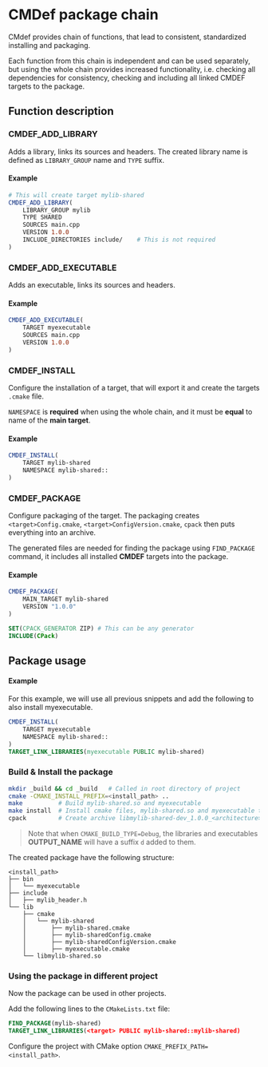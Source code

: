 # CMDef package chain

CMdef provides chain of functions, that lead to consistent, standardized installing and packaging.

Each function from this chain is independent and can be used separately, 
but using the whole chain provides increased functionality, i.e. checking all dependencies for consistency, 
checking and including all linked CMDEF targets to the package.

## Function description

### CMDEF_ADD_LIBRARY

Adds a library, links its sources and headers.
The created library name is defined as `LIBRARY_GROUP` name and `TYPE` suffix.

#### Example

```cmake
# This will create target mylib-shared
CMDEF_ADD_LIBRARY(
    LIBRARY_GROUP mylib
    TYPE SHARED
    SOURCES main.cpp
    VERSION 1.0.0
    INCLUDE_DIRECTORIES include/    # This is not required 
)
```

### CMDEF_ADD_EXECUTABLE

Adds an executable, links its sources and headers.

#### Example

```cmake
CMDEF_ADD_EXECUTABLE(
	TARGET myexecutable
	SOURCES main.cpp
	VERSION 1.0.0
)
```

### CMDEF_INSTALL

Configure the installation of a target, that will export it and create the targets `.cmake` file.

`NAMESPACE` is **required** when using the whole chain, and it must be **equal** to name of the **main target**.

#### Example

```cmake
CMDEF_INSTALL(
    TARGET mylib-shared
    NAMESPACE mylib-shared::
)
```

### CMDEF_PACKAGE

Configure packaging of the target. 
The packaging creates `<target>Config.cmake`, `<target>ConfigVersion.cmake`, `cpack` then puts everything into an archive. 

The generated files are needed for finding the package using `FIND_PACKAGE` command, it includes all installed **CMDEF** targets into the package.

#### Example

```cmake
CMDEF_PACKAGE(
	MAIN_TARGET mylib-shared
	VERSION "1.0.0"
)

SET(CPACK_GENERATOR ZIP) # This can be any generator
INCLUDE(CPack)
```


## Package usage

#### Example

For this example, we will use all previous snippets and add the following to also install myexecutable.

```cmake
CMDEF_INSTALL(
    TARGET myexecutable
    NAMESPACE mylib-shared::
)
TARGET_LINK_LIBRARIES(myexecutable PUBLIC mylib-shared)

```

### Build & Install the package

```bash
mkdir _build && cd _build   # Called in root directory of project
cmake -CMAKE_INSTALL_PREFIX=<install_path> ..
make          # Build mylib-shared.so and myexecutable
make install  # Install cmake files, mylib-shared.so and myexecutable to <install_path>
cpack         # Create archive libmylib-shared-dev_1.0.0_<architecture>.zip
```

> Note that when `CMAKE_BUILD_TYPE=Debug`, the libraries and executables **OUTPUT_NAME** will have a suffix `d` added to them.

The created package have the following structure:

```
<install_path>
├── bin
│   └── myexecutable
├── include
│   ├── mylib_header.h
└── lib
    ├── cmake
    │   └── mylib-shared
    │       ├── mylib-shared.cmake
    │       ├── mylib-sharedConfig.cmake
    │       ├── mylib-sharedConfigVersion.cmake
    │       ├── myexecutable.cmake
    └── libmylib-shared.so
```

### Using the package in different project

Now the package can be used in other projects. 

Add the following lines to the `CMakeLists.txt` file:

```cmake
FIND_PACKAGE(mylib-shared)
TARGET_LINK_LIBRARIES(<target> PUBLIC mylib-shared::mylib-shared)
```

Configure the project with CMake option `CMAKE_PREFIX_PATH=<install_path>`.
